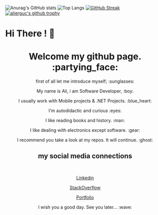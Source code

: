 ![Anurag's GitHub stats](https://github-readme-stats.vercel.app/api?username=alierguc&theme=chartreuse-dark&show_icons=true)
![Top Langs](https://github-readme-stats.vercel.app/api/top-langs/?username=alierguc&theme=slateorange&show_icons=true)
[![GitHub Streak](http://github-readme-streak-stats.herokuapp.com?user=alierguc&theme=gotham&hide_border=true)](https://git.io/streak-stats)
[![alierguc's github trophy](https://github-profile-trophy.vercel.app/?username=alierguc&row=1&theme=onedark)](https://github.com/alierguc/github-profile-trophy)



# Hi There ! :wave:

<h1 align="center">Welcome my github page. :partying_face:</h1>

<p align="center">first of all let me introduce myself; :sunglasses:</p> 
 
<p align="center">My name is Ali, i am Software Developer, :boy:</p>

<p align="center">I usually work with Mobile projects & .NET Projects. :blue_heart:</p></p>

<p align="center">I'm autodidactic and curious :eyes:</p>

<p align="center">I like reading books and history. :man:</p>

<p align="center">I like dealing with electronics except software. :gear:</p>

<p align="center">I recommend you take a look at my repos. It will continue. :ghost:</p>

<h2 align="center">my social media connections</h2>
<br/>
<p align="center"><a href="https://www.linkedin.com/in/ali-erg%C3%BC%C3%A7-972ba6164/?originalSubdomain=tr">Linkedin</a></p>

<p align="center"><a href="https://stackoverflow.com/users/9976772/a-erg%c3%bc%c3%a7">StackOverflow</a></p>

<p align="center"><a href="https://alierguc.github.io/">Portfolio</a></p>

<p align="center" style="text">I wish you a good day. See you later... :wave:</p>


